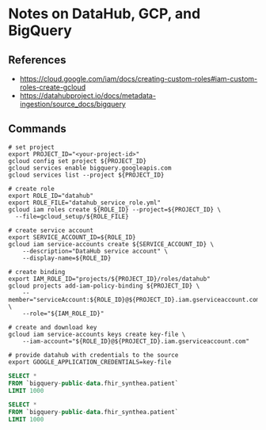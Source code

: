 # Notes on DataHub, GCP, and BigQuery

## References

- https://cloud.google.com/iam/docs/creating-custom-roles#iam-custom-roles-create-gcloud
- https://datahubproject.io/docs/metadata-ingestion/source_docs/bigquery

## Commands

```shell
# set project
export PROJECT_ID="<your-project-id>"
gcloud config set project ${PROJECT_ID}
gcloud services enable bigquery.googleapis.com
gcloud services list --project ${PROJECT_ID}

# create role
export ROLE_ID="datahub"
export ROLE_FILE="datahub_service_role.yml"
gcloud iam roles create ${ROLE_ID} --project=${PROJECT_ID} \
  --file=gcloud_setup/${ROLE_FILE}

# create service account
export SERVICE_ACCOUNT_ID=${ROLE_ID}
gcloud iam service-accounts create ${SERVICE_ACCOUNT_ID} \
    --description="DataHub service account" \
    --display-name=${ROLE_ID}

# create binding
export IAM_ROLE_ID="projects/${PROJECT_ID}/roles/datahub"
gcloud projects add-iam-policy-binding ${PROJECT_ID} \
    --member="serviceAccount:${ROLE_ID}@${PROJECT_ID}.iam.gserviceaccount.com" \
    --role="${IAM_ROLE_ID}"

# create and download key
gcloud iam service-accounts keys create key-file \
    --iam-account="${ROLE_ID}@${PROJECT_ID}.iam.gserviceaccount.com"

# provide datahub with credentials to the source
export GOOGLE_APPLICATION_CREDENTIALS=key-file
```

```sql
SELECT * 
FROM `bigquery-public-data.fhir_synthea.patient` 
LIMIT 1000

SELECT * 
FROM `bigquery-public-data.fhir_synthea.patient` 
LIMIT 1000
```
